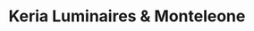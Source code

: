 ---
title: "Keria Luminaires & Monteleone"
url: /villeneuve-dascq/keria-luminaires-und-monteleone/
shop: Lampen
---